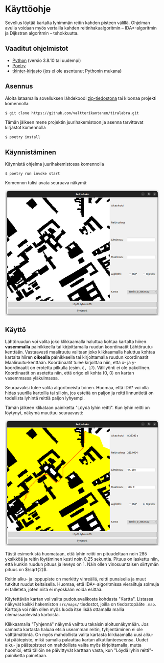 # Käyttöohje

Sovellus löytää kartalta lyhimmän reitin kahden pisteen välillä. Ohjelman avulla voidaan myös vertailla kahden reitinhakualgoritmin – IDA\*-algoritmin ja Dijkstran algoritmin – tehokkuutta.

## Vaaditut ohjelmistot

* [Python](https://www.python.org/downloads/) (versio 3.8.10 tai uudempi)
* [Poetry](https://python-poetry.org/)
* [tkinter-kirjasto](https://docs.python.org/3/library/tkinter.html) (jos ei ole asentunut Pythonin mukana)

## Asennus

Aloita lataamalla sovelluksen lähdekoodi [zip-tiedostona](https://github.com/valtterikantanen/tiralabra/releases/tag/loppupalautus) tai kloonaa projekti komennolla

```bash
$ git clone https://github.com/valtterikantanen/tiralabra.git
```
Tämän jälkeen mene projektin juurihakemistoon ja asenna tarvittavat kirjastot komennolla
```
$ poetry install
```

## Käynnistäminen

Käynnistä ohjelma juurihakemistossa komennolla
```
$ poetry run invoke start
```
Komennon tulisi avata seuraava näkymä:

![](./kuvat/paanakyma.png)

## Käyttö

Lähtöruudun voi valita joko klikkaamalla haluttua kohtaa kartalta hiiren **vasemmalla** painikkeella tai kirjoittamalla ruudun koordinaatit Lähtöruutu-kenttään. Vastaavasti maaliruutu valitaan joko klikkaamalla haluttua kohtaa kartalta hiiren **oikealla** painikkeella tai kirjoittamalla ruudun koordinaatit Maaliruutu-kenttään. Koordinaatit tulee kirjoittaa niin, että x- ja y-koordinaatit on erotettu pilkulla (esim. `8, 17`). Välilyönti ei ole pakollinen. Koordinaatit on asetettu niin, että origo eli kohta (0, 0) on kartan vasemmassa yläkulmassa.

Seuraavaksi tulee valita algoritmeista toinen. Huomaa, että IDA\* voi olla hidas suurilla kartoilla tai silloin, jos esteitä on paljon ja reitti linnuntietä on todellista lyhintä reittiä paljon lyhyempi.

Tämän jälkeen klikataan painiketta "Löydä lyhin reitti". Kun lyhin reitti on löytynyt, näkymä muuttuu seuraavasti:

![](./kuvat/reittinakyma.png)

Tästä esimerkistä huomataan, että lyhin reitti on pituudeltaan noin 285 yksikköä ja reitin löytäminen kesti noin 0,25 sekuntia. Pituus on laskettu niin, että kunkin ruudun pituus ja leveys on 1. Näin ollen vinosuuntaisen siirtymän pituus on $\sqrt{2}$.

Reitin alku- ja loppupiste on merkitty vihreällä, reitti punaisella ja muut tutkitut ruudut keltaisella. Huomaa, että IDA\*-algoritmissa vierailtuja solmuja ei talleteta, joten niitä ei myöskään voida esittää.

Käytettävän kartan voi valita pudotusvalikosta kohdasta "Kartta". Listassa näkyvät kaikki hakemiston `src/maps/` tiedostot, joilla on tiedostopääte `.map`. Karttoja voi näin ollen myös luoda itse lisää ottamalla mallia olemassaolevista kartoista.

Klikkaamalla "Tyhjennä" näkymä vaihtuu takaisin aloitusnäkymään. Jos samasta kartasta haluaa etsiä useamman reitin, tyhjentäminen ei ole välttämätöntä. On myös mahdollista valita kartasta klikkaamalla uusi alku- tai päätepiste, mikä samalla palauttaa kartan alkutilanteeseensa. Uudet alku- ja päätepisteet on mahdollista valita myös kirjoittamalla, mutta huomioi, että tällöin ne päivittyvät karttaan vasta, kun "Löydä lyhin reitti"-painiketta painetaan.